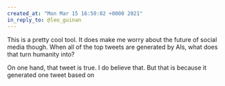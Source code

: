 ```yaml
---
created_at: "Mon Mar 15 16:50:02 +0000 2021"
in_reply_to: @leo_guinan
---
```


This is a pretty cool tool. It does make me worry about the future of social media though. When all of the top tweets are generated by AIs, what does that turn humanity into?

On one hand, that tweet is true. I do believe that. But that is because it generated one tweet based on